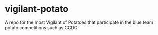 # vigilant-potato
A repo for the most Vigilant of Potatoes that participate in the blue team potato competitions such as CCDC. 
